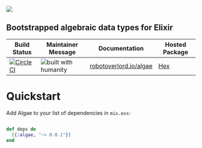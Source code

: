 ![](https://github.com/robot-overlord/algae/blob/master/logo.png?raw=true)

## Bootstrapped algebraic data types for Elixir

| Build Status | Maintainer Message | Documentation | Hosted Package |
|--------------|--------------------|---------------|----------------|
| [![Circle CI](https://circleci.com/gh/robot-overlord/algae/tree/master.svg?style=svg)](https://circleci.com/gh/robot-overlord/algae/tree/master) | ![built with humanity](https://cloud.githubusercontent.com/assets/1052016/11023213/66d837a4-8627-11e5-9e3b-b295fafb1450.png) |[robotoverlord.io/algae](http://www.robotoverlord.io/algae/api-reference.html) | [Hex](https://hex.pm/packages/algae) |

# Quickstart
Add Algae to your list of dependencies in `mix.exs`:

```elixir

def deps do
  [{:algae, "~> 0.0.1"}]
end

```
